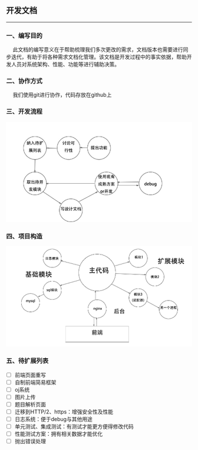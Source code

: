 ## 开发文档
---
### 一、编写目的  
　 此文档的编写意义在于帮助梳理我们多次更改的需求，文档版本也需要进行同步迭代，有助于将各种需求文档化管理。该文档是开发过程中的事实依据，帮助开发人员对系统架构、性能、功能等进行辅助决策。   

### 二、协作方式  
　 我们使用git进行协作，代码存放在github上

### 三、开发流程
<img src="dev.jpg"></img>

### 四、项目构造
<img src="architecture.jpg"></img>


### 五、待扩展列表
- [ ] 前端页面重写
- [ ] 自制前端简易框架
- [ ] oj系统
- [ ] 图片上传
- [ ] 题目解析页面
- [ ] 迁移到HTTP/2、https：增强安全性及性能
- [ ] 日志系统：便于debug与其他用途
- [ ] 单元测试、集成测试：有测试才能更方便得修改代码
- [ ] 性能测试方案：拥有相关数据才能优化
- [ ] 抛出错误处理